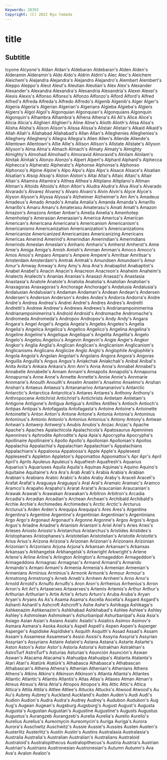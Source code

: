 ```yaml
---
Keywords: 28355
Copyright: (C) 2022 Ryu Yamada
---
```



# title

## Subtitle
lcyone
Alcyone's Aldan Aldan's Aldebaran Aldebaran's Alden Alden's Alderamin Alderamin's Aldo
Aldo's Aldrin Aldrin's Alec Alec's Aleichem Aleichem's Alejandra Alejandra's Alejandro
Alejandro's Alembert Alembert's Aleppo Aleppo's Aleut Aleut's Aleutian Aleutian's Alex
Alex's Alexander Alexander's Alexandra Alexandra's Alexandria Alexandria's Alexei Alexei's Alexis
Alexis's Alfonso Alfonso's Alfonzo Alfonzo's Alford Alford's Alfred Alfred's Alfreda
Alfreda's Alfredo Alfredo's Algenib Algenib's Alger Alger's Algeria Algeria's Algerian
Algerian's Algerians Algieba Algieba's Algiers Algiers's Algol Algol's Algonquian Algonquian's
Algonquians Algonquin Algonquin's Alhambra Alhambra's Alhena Alhena's Ali Ali's Alice
Alice's Alicia Alicia's Alighieri Alighieri's Aline Aline's Alioth Alioth's Alisa
Alisa's Alisha Alisha's Alison Alison's Alissa Alissa's Alistair Alistair's Alkaid
Alkaid's Allah Allah's Allahabad Allahabad's Allan Allan's Alleghenies Alleghenies's Allegheny
Allegheny's Allegra Allegra's Allen Allen's Allende Allende's Allentown Allentown's Allie
Allie's Allison Allison's Allstate Allstate's Allyson Allyson's Alma Alma's Almach
Almach's Almaty Almaty's Almighty Almighty's Almohad Almohad's Almoravid Almoravid's Alnilam
Alnilam's Alnitak Alnitak's Alonzo Alonzo's Alpert Alpert's Alphard Alphard's Alphecca
Alphecca's Alpheratz Alpheratz's Alphonse Alphonse's Alphonso Alphonso's Alpine Alpine's Alpo
Alpo's Alps Alps's Alsace Alsace's Alsatian Alsatian's Alsop Alsop's Alston
Alston's Altai Altai's Altaic Altaic's Altair Altair's Altamira Altamira's Althea
Althea's Altiplano Altiplano's Altman Altman's Altoids Altoids's Alton Alton's Aludra
Aludra's Alva Alva's Alvarado Alvarado's Alvarez Alvarez's Alvaro Alvaro's Alvin
Alvin's Alyce Alyce's Alyson Alyson's Alyssa Alyssa's Alzheimer Alzheimer's Am
Am's Amadeus Amadeus's Amado Amado's Amalia Amalia's Amanda Amanda's Amarillo
Amarillo's Amaru Amaru's Amaterasu Amaterasu's Amati Amati's Amazon Amazon's Amazons
Amber Amber's Amelia Amelia's Amenhotep Amenhotep's Amerasian Amerasian's America America's
American American's Americana Americana's Americanism Americanism's Americanisms Americanization Americanization's Americanizations
Americanize Americanized Americanizes Americanizing Americans Americas Amerind Amerind's Amerindian Amerindian's
Amerindians Amerinds Ameslan Ameslan's Amharic Amharic's Amherst Amherst's Amie Amie's
Amiga Amiga's Amish Amish's Amman Amman's Amoco Amoco's Amos Amos's
Amparo Amparo's Ampere Ampere's Amritsar Amritsar's Amsterdam Amsterdam's Amtrak Amtrak's
Amundsen Amundsen's Amur Amur's Amway Amway's Amy Amy's Ana Ana's
Anabaptist Anabaptist's Anabel Anabel's Anacin Anacin's Anacreon Anacreon's Anaheim Anaheim's
Analects Analects's Ananias Ananias's Anasazi Anasazi's Anastasia Anastasia's Anatole Anatole's
Anatolia Anatolia's Anatolian Anatolian's Anaxagoras Anaxagoras's Anchorage Anchorage's Andalusia Andalusia's
Andalusian Andalusian's Andaman Andaman's Andean Andean's Andersen Andersen's Anderson Anderson's
Andes Andes's Andorra Andorra's Andre Andre's Andrea Andrea's Andrei Andrei's
Andres Andres's Andretti Andretti's Andrew Andrew's Andrews Andrews's Andrianampoinimerina Andrianampoinimerina's
Android Android's Andromache Andromache's Andromeda Andromeda's Andropov Andropov's Andy Andy's
Angara Angara's Angel Angel's Angela Angela's Angeles Angeles's Angelia Angelia's
Angelica Angelica's Angelico Angelico's Angelina Angelina's Angeline Angeline's Angelique Angelique's
Angelita Angelita's Angelo Angelo's Angelou Angelou's Angevin Angevin's Angie Angie's
Angkor Angkor's Anglia Anglia's Anglican Anglican's Anglicanism Anglicanism's Anglicanisms Anglicans
Anglicize Anglo Anglo's Anglophile Anglophile's Angola Angola's Angolan Angolan's Angolans
Angora Angora's Angoras Anguilla Anguilla's Angus Angus's Aniakchak Aniakchak's Anibal
Anibal's Anita Anita's Ankara Ankara's Ann Ann's Anna Anna's Annabel
Annabel's Annabelle Annabelle's Annam Annam's Annapolis Annapolis's Annapurna Annapurna's Anne
Anne's Annette Annette's Annie Annie's Annmarie Annmarie's Anouilh Anouilh's Anselm
Anselm's Anselmo Anselmo's Anshan Anshan's Antaeus Antaeus's Antananarivo Antananarivo's Antarctic
Antarctic's Antarctica Antarctica's Antares Antares's Anthony Anthony's Anthropocene Antichrist Antichrist's
Antichrists Antietam Antietam's Antigone Antigone's Antigua Antigua's Antilles Antilles's Antioch
Antioch's Antipas Antipas's Antofagasta Antofagasta's Antoine Antoine's Antoinette Antoinette's Anton
Anton's Antone Antone's Antonia Antonia's Antoninus Antoninus's Antonio Antonio's Antonius
Antonius's Antony Antony's Antwan Antwan's Antwerp Antwerp's Anubis Anubis's Anzac
Anzac's Apache Apache's Apaches Apalachicola Apalachicola's Apatosaurus Apennines Apennines's Aphrodite
Aphrodite's Apia Apia's Apocrypha Apocrypha's Apollinaire Apollinaire's Apollo Apollo's Apollonian
Apollonian's Apollos Appalachia Appalachia's Appalachian Appalachian's Appalachians Appalachians's Appaloosa Appaloosa's
Apple Apple's Appleseed Appleseed's Appleton Appleton's Appomattox Appomattox's Apr Apr's
April April's Aprils Apuleius Apuleius's Aquafresh Aquafresh's Aquarius Aquarius's Aquariuses
Aquila Aquila's Aquinas Aquinas's Aquino Aquino's Aquitaine Aquitaine's Ara Ara's
Arab Arab's Arabia Arabia's Arabian Arabian's Arabians Arabic Arabic's Arabs
Araby Araby's Araceli Araceli's Arafat Arafat's Araguaya Araguaya's Aral Aral's
Aramaic Aramaic's Aramco Aramco's Arapaho Arapaho's Ararat Ararat's Araucanian Araucanian's
Arawak Arawak's Arawakan Arawakan's Arbitron Arbitron's Arcadia Arcadia's Arcadian Arcadian's
Archean Archean's Archibald Archibald's Archie Archie's Archimedes Archimedes's Arctic Arctic's
Arcturus Arcturus's Arden Arden's Arequipa Arequipa's Ares Ares's Argentina Argentina's
Argentine Argentine's Argentinian Argentinian's Argentinians Argo Argo's Argonaut Argonaut's Argonne
Argonne's Argos Argos's Argus Argus's Ariadne Ariadne's Arianism Arianism's Ariel
Ariel's Aries Aries's Arieses Ariosto Ariosto's Aristarchus Aristarchus's Aristides Aristides's
Aristophanes Aristophanes's Aristotelian Aristotelian's Aristotle Aristotle's Arius Arius's Arizona Arizona's
Arizonan Arizonan's Arizonans Arizonian Arizonian's Arizonians Arjuna Arjuna's Arkansan Arkansan's
Arkansas Arkansas's Arkhangelsk Arkhangelsk's Arkwright Arkwright's Arlene Arlene's Arline Arline's
Arlington Arlington's Armageddon Armageddon's Armageddons Armagnac Armagnac's Armand Armand's Armando
Armando's Armani Armani's Armenia Armenia's Armenian Armenian's Armenians Arminius Arminius's
Armonk Armonk's Armour Armour's Armstrong Armstrong's Arneb Arneb's Arnhem Arnhem's
Arno Arno's Arnold Arnold's Arnulfo Arnulfo's Aron Aron's Arrhenius Arrhenius's
Arron Arron's Art Art's Artaxerxes Artaxerxes's Artemis Artemis's Arthur Arthur's
Arthurian Arthurian's Artie Artie's Arturo Arturo's Aruba Aruba's Aryan Aryan's
Aryans As As's Asama Asama's Ascella Ascella's Asgard Asgard's Ashanti
Ashanti's Ashcroft Ashcroft's Ashe Ashe's Ashikaga Ashikaga's Ashkenazim Ashkenazim's Ashkhabad
Ashkhabad's Ashlee Ashlee's Ashley Ashley's Ashmolean Ashmolean's Ashurbanipal Ashurbanipal's Asia
Asia's Asiago Asian Asian's Asians Asiatic Asiatic's Asiatics Asimov Asimov's
Asmara Asmara's Asoka Asoka's Aspell Aspell's Aspen Aspen's Asperger Asperger's
Aspidiske Aspidiske's Asquith Asquith's Assad Assad's Assam Assam's Assamese Assamese's
Assisi Assisi's Assyria Assyria's Assyrian Assyrian's Assyrians Astaire Astaire's Astana
Astana's Astarte Astarte's Aston Aston's Astor Astor's Astoria Astoria's Astrakhan
Astrakhan's AstroTurf AstroTurf's Asturias Asturias's Asunción Asunción's Aswan Aswan's Atacama
Atacama's Atahualpa Atahualpa's Atalanta Atalanta's Atari Atari's Atatürk Atatürk's Athabasca
Athabasca's Athabascan Athabascan's Athena Athena's Athenian Athenian's Athenians Athens Athens's
Atkins Atkins's Atkinson Atkinson's Atlanta Atlanta's Atlantes Atlantic Atlantic's Atlantis
Atlantis's Atlas Atlas's Atlases Atman Atman's Atreus Atreus's Atria Atria's
Atropos Atropos's Ats Attic Attic's Attica Attica's Attila Attila's Attlee
Attlee's Attucks Attucks's Atwood Atwood's Au Au's Aubrey Aubrey's Auckland
Auckland's Auden Auden's Audi Audi's Audion Audion's Audra Audra's Audrey
Audrey's Audubon Audubon's Aug Aug's Augean Augean's Augsburg Augsburg's August
August's Augusta Augusta's Augustan Augustan's Augustine Augustine's Augusts Augustus Augustus's
Aurangzeb Aurangzeb's Aurelia Aurelia's Aurelio Aurelio's Aurelius Aurelius's Aureomycin Aureomycin's
Auriga Auriga's Aurora Aurora's Auschwitz Auschwitz's Aussie Aussie's Aussies Austen
Austen's Austerlitz Austerlitz's Austin Austin's Austins Australasia Australasia's Australia Australia's
Australian Australian's Australians Australoid Australoid's Australopithecus Australopithecus's Austria Austria's Austrian
Austrian's Austrians Austronesian Austronesian's Autumn Autumn's Ava Ava's Avalon Avalon's
